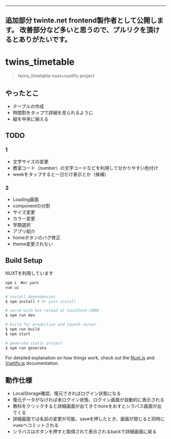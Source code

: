 --------------------
追加部分
twinte.net frontend製作者として公開します。
改善部分など多いと思うので、プルリクを頂けるとありがたいです。
-------------------

# twins_timetable

> twins_timetable nuxt+vuetify project

## やったとこ

- テーブルの作成
- 時間割をタップで詳細を見られるように
- 縦を中央に揃える

## TODO

### 1

- 文字サイズの変更
- 教室コード（number）の文字コードなどを利用して分かりやすい色付け
- weekをタップすると一日だけ表示とか（候補）

### 2

- Loading画面
- componentの分割
- サイズ変更
- カラー変更
- 学期選択
- アプリ紹介
- homeボタンのバグ修正
- theme変更されない

## Build Setup

NUXTを利用しています

``` bash
npm i　#or yarn
vue ui
```

``` bash
# install dependencies
$ npm install # Or yarn install

# serve with hot reload at localhost:3000
$ npm run dev

# build for production and launch server
$ npm run build
$ npm start

# generate static project
$ npm run generate
```

For detailed explanation on how things work, check out the [Nuxt.js](https://github.com/nuxt/nuxt.js) and [Vuetify.js](https://vuetifyjs.com/) documentation.

## 動作仕様

- LocalStorage確認、復元できればログイン状態になる
- 復元データがなければ未ログイン状態、ログイン画面が自動的に表示される
- 教科をクリックすると詳細画面が出てきてmoreをおすとシラバス画面が出てくる
- 詳細画面では名前の変更が可能、saveを押したとき、画面が閉じると同時にvuexへコミットされる
- シラバスはボタンを押すと取得されて表示されるbackで詳細画面に戻る
